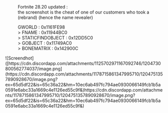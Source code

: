 <dl>
<dd> Fortnite 28.20 updated : </dd>
<dd> the screenshot is the cheat of one of our customers who took a (rebrand) (hence the name revealer) </dd>
</dl>
<dl><dd> GWORLD : 0x1161FE98 </dd>
<dd> > FNAME : 0x11944BC0 </dd>
<dd> > STATICFINDOBJECT : 0x12DD5C0 </dd>
<dd> > GOBJECT : 0x11749AC0 </dd>
<dd> > BONEMATRIX : 0x142900C </dd>
</dl>
![Screendhot]([https://cdn.discordapp.com/attachments/1125702971167092746/1204730800562774037/image.png](https://cdn.discordapp.com/attachments/1178715861347995710/1204751357890928670/image.png?ex=65d5df22&is=65c36a22&hm=10ec6ab497fc794ae0930066149fcb1b5a0591e6abc33a1669c4e1126ed55c9f&)https://cdn.discordapp.com/attachments/1178715861347995710/1204751357890928670/image.png?ex=65d5df22&is=65c36a22&hm=10ec6ab497fc794ae0930066149fcb1b5a0591e6abc33a1669c4e1126ed55c9f&)
